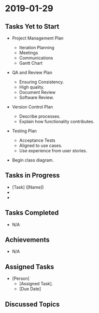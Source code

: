# 2019-01-29

## Tasks Yet to Start

* Project Management Plan
    * Iteration Planning
    * Meetings
    * Communications
    * Gantt Chart
* QA and Review Plan
    * Ensuring Consistency.
    * High quality.
    * Document Review
    * Software Review. 
* Version Control Plan
    * Describe processes.
    * Explain how functionality contributes.
* Testing Plan
    * Acceptance Tests
    * Aligned to use cases.
    * Use experience from user stories.


* Begin class diagram.

## Tasks in Progress

* [Task] ([Name])
*
*

## Tasks Completed

* N/A

## Achievements

* N/A
    
## Assigned Tasks

* [Person]
    * [Assigned Task].
    * [Due Date]

## Discussed Topics


